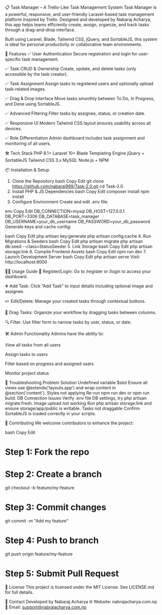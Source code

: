 📋 Task Manager – A Trello-Like Task Management System
Task Manager is a powerful, responsive, and user-friendly Laravel-based task management platform inspired by Trello. Designed and developed by Nabaraj Acharya, this app helps teams efficiently create, assign, organize, and track tasks through a drag-and-drop interface.

Built using Laravel, Blade, Tailwind CSS, jQuery, and SortableJS, this system is ideal for personal productivity or collaborative team environments.

🚀 Features
✅ User Authentication
Secure registration and login for user-specific task management.

✅ Task CRUD & Ownership
Create, update, and delete tasks (only accessible by the task creator).

✅ Task Assignment
Assign tasks to registered users and optionally upload task-related images.

✅ Drag & Drop Interface
Move tasks smoothly between To Do, In Progress, and Done using SortableJS.

✅ Advanced Filtering
Filter tasks by assignee, status, or creation date.

✅ Responsive UI
Modern Tailwind CSS layout ensures usability across all devices.

✅ Role Differentiation
Admin dashboard includes task assignment and monitoring of all users.

🛠️ Tech Stack
PHP 8.1+
Laravel 10+
Blade Templating Engine
jQuery + SortableJS
Tailwind CSS 3.x
MySQL
Node.js + NPM

📦 Installation & Setup
1. Clone the Repository
bash
Copy
Edit
git clone https://github.com/nabaraj999/Task-2.0.git
cd Task-2.0
2. Install PHP & JS Dependencies
bash
Copy
Edit
composer install
npm install
3. Configure Environment
Create and edit .env file:

env
Copy
Edit
DB_CONNECTION=mysql
DB_HOST=127.0.0.1
DB_PORT=3306
DB_DATABASE=task_manager
DB_USERNAME=your_db_username
DB_PASSWORD=your_db_password
Generate keys and cache config:

bash
Copy
Edit
php artisan key:generate
php artisan config:cache
4. Run Migrations & Seeders
bash
Copy
Edit
php artisan migrate
php artisan db:seed --class=StatusSeeder
5. Link Storage
bash
Copy
Edit
php artisan storage:link
6. Compile Frontend Assets
bash
Copy
Edit
npm run dev
7. Launch Development Server
bash
Copy
Edit
php artisan serve
Visit: http://localhost:8000

👨‍💻 Usage Guide
🔑 Register/Login: Go to /register or /login to access your dashboard.

➕ Add Task: Click “Add Task” to input details including optional image and assignee.

✏️ Edit/Delete: Manage your created tasks through contextual buttons.

🧲 Drag Tasks: Organize your workflow by dragging tasks between columns.

🔍 Filter: Use filter form to narrow tasks by user, status, or date.

🛠️ Admin Functionality
Admins have the ability to:

View all tasks from all users

Assign tasks to users

Filter based on progress and assigned users

Monitor project status

🐞 Troubleshooting
Problem	Solution
Undefined variable $slot	Ensure all views use @extends('layouts.app') and wrap content in @section('content').
Styles not applying	Re-run npm run dev or npm run build.
DB Connection Issues	Verify .env file DB settings, try php artisan migrate:fresh.
Image upload not working	Run php artisan storage:link and ensure storage/app/public is writable.
Tasks not draggable	Confirm SortableJS is loaded correctly in your scripts.

🤝 Contributing
We welcome contributors to enhance the project:

bash
Copy
Edit
# Step 1: Fork the repo
# Step 2: Create a branch
git checkout -b feature/my-feature

# Step 3: Commit changes
git commit -m "Add my feature"

# Step 4: Push to branch
git push origin feature/my-feature

# Step 5: Submit Pull Request
📜 License
This project is licensed under the MIT License. See LICENSE.md for full details.

📧 Contact
Developed by Nabaraj Acharya
🌐 Website: nabrajacharya.com.np
📧 Email: support@nabrajacharya.com.np
